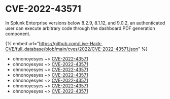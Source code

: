 # CVE-2022-43571

In Splunk Enterprise versions below 8.2.9, 8.1.12, and 9.0.2, an authenticated user can execute arbitrary code through the dashboard PDF generation component.

{% embed url="https://github.com/Live-Hack-CVE/full_database/blob/main/cves/2022/CVE-2022-43571.json" %}


* ohnonoyesyes ~> [CVE-2022-43571](https://www.alice-snow.ru/2022/database/cve-2022-43571/cve-2022-43571-ohnonoyesyes)
* ohnonoyesyes ~> [CVE-2022-43571](https://www.alice-snow.ru/2022/database/cve-2022-43571/cve-2022-43571-ohnonoyesyes)
* ohnonoyesyes ~> [CVE-2022-43571](https://www.alice-snow.ru/2022/database/cve-2022-43571/cve-2022-43571-ohnonoyesyes)
* ohnonoyesyes ~> [CVE-2022-43571](https://www.alice-snow.ru/2022/database/cve-2022-43571/cve-2022-43571-ohnonoyesyes)
* ohnonoyesyes ~> [CVE-2022-43571](https://www.alice-snow.ru/2022/database/cve-2022-43571/cve-2022-43571-ohnonoyesyes)
* ohnonoyesyes ~> [CVE-2022-43571](https://www.alice-snow.ru/2022/database/cve-2022-43571/cve-2022-43571-ohnonoyesyes)
* ohnonoyesyes ~> [CVE-2022-43571](https://www.alice-snow.ru/2022/database/cve-2022-43571/cve-2022-43571-ohnonoyesyes)